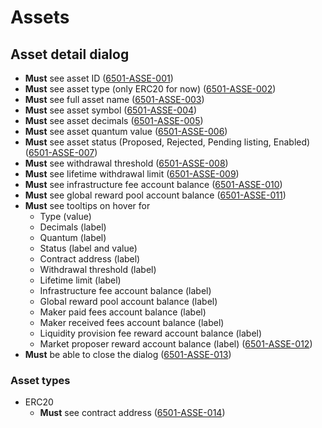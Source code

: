 # Assets

## Asset detail dialog

- **Must** see asset ID (<a name="6501-ASSE-001" href="#6501-ASSE-001">6501-ASSE-001</a>)
- **Must** see asset type (only ERC20 for now) (<a name="6501-ASSE-002" href="#6501-ASSE-002">6501-ASSE-002</a>)
- **Must** see full asset name (<a name="6501-ASSE-003" href="#6501-ASSE-003">6501-ASSE-003</a>)
- **Must** see asset symbol (<a name="6501-ASSE-004" href="#6501-ASSE-004">6501-ASSE-004</a>)
- **Must** see asset decimals (<a name="6501-ASSE-005" href="#6501-ASSE-005">6501-ASSE-005</a>)
- **Must** see asset quantum value (<a name="6501-ASSE-006" href="#6501-ASSE-006">6501-ASSE-006</a>)
- **Must** see asset status (Proposed, Rejected, Pending listing, Enabled) (<a name="6501-ASSE-007" href="#6501-ASSE-007">6501-ASSE-007</a>)
- **Must** see withdrawal threshold (<a name="6501-ASSE-008" href="#6501-ASSE-008">6501-ASSE-008</a>)
- **Must** see lifetime withdrawal limit (<a name="6501-ASSE-009" href="#6501-ASSE-009">6501-ASSE-009</a>)
- **Must** see infrastructure fee account balance (<a name="6501-ASSE-010" href="#6501-ASSE-010">6501-ASSE-010</a>)
- **Must** see global reward pool account balance (<a name="6501-ASSE-011" href="#6501-ASSE-011">6501-ASSE-011</a>)
- **Must** see tooltips on hover for  
    - Type (value)  
    - Decimals (label)  
    - Quantum (label)  
    - Status (label and value)  
    - Contract address (label)  
    - Withdrawal threshold (label)  
    - Lifetime limit (label)  
    - Infrastructure fee account balance (label)  
    - Global reward pool account balance (label)  
    - Maker paid fees account balance (label)  
    - Maker received fees account balance (label)  
    - Liquidity provision fee reward account balance (label)  
    - Market proposer reward account balance (label)   (<a name="6501-ASSE-012" href="#6501-ASSE-012">6501-ASSE-012</a>)
- **Must** be able to close the dialog (<a name="6501-ASSE-013" href="#6501-ASSE-013">6501-ASSE-013</a>)

### Asset types

- ERC20
  - **Must** see contract address (<a name="6501-ASSE-014" href="#6501-ASSE-014">6501-ASSE-014</a>)
